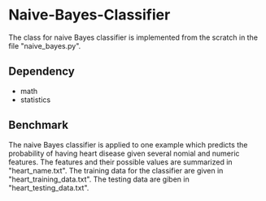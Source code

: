 # Naive-Bayes-Classifier
The class for naive Bayes classifier is implemented from the scratch in the file "naive_bayes.py".  

## Dependency
- math
- statistics  

## Benchmark
The naive Bayes classifier is applied to one example which predicts the probability of having heart disease given several nomial and numeric features. The features and their possible values are summarized in "heart_name.txt". The training data for the classifier are given in "heart_training_data.txt". The testing data are giben in "heart_testing_data.txt".   

